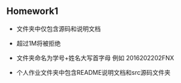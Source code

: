 Homework1 
--
* 文件夹中仅包含源码和说明文档

* 超过1M将被拒绝

* 文件夹命名为学号+姓名大写首字母 例如 2016202202FNX

* 个人作业文件夹中包含README说明文档和src源码文件夹